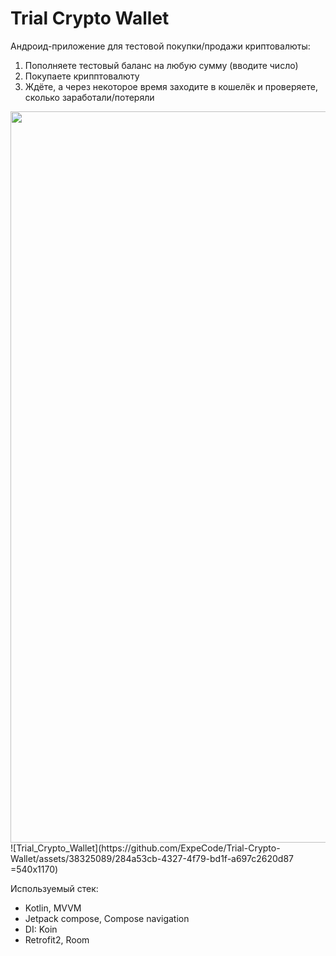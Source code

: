 # Trial Crypto Wallet

Андроид-приложение для тестовой покупки/продажи криптовалюты:
1. Пополняете тестовый баланс на любую сумму (вводите число)
2. Покупаете крипптовалюту
3. Ждёте, а через некоторое время заходите в кошелёк и проверяете, сколько заработали/потеряли

<img src="https://github.com/ExpeCode/Trial-Crypto-Wallet/assets/38325089/284a53cb-4327-4f79-bd1f-a697c2620d87" width="540" height="1170">
![Trial_Crypto_Wallet](https://github.com/ExpeCode/Trial-Crypto-Wallet/assets/38325089/284a53cb-4327-4f79-bd1f-a697c2620d87 =540х1170)

Используемый стек:
- Kotlin, MVVM
- Jetpack compose, Compose navigation
- DI: Koin
- Retrofit2, Room

